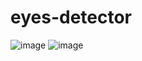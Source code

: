 # eyes-detector
![image](https://github.com/Anurag-Mishra22/eyes-detector/assets/115340693/4a77bfcf-ae2e-466a-a0b2-8a1e3493cbb2)
![image](https://github.com/Anurag-Mishra22/eyes-detector/assets/115340693/d86d1b4d-28e8-435b-8679-db08960f4512)


